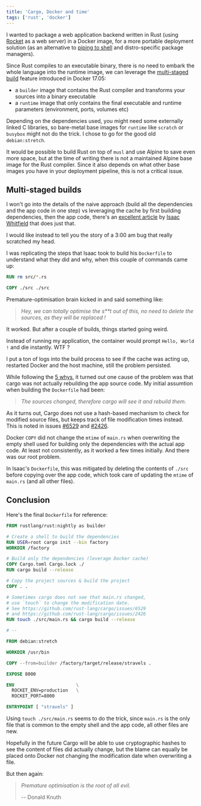 ```yaml
---
title: 'Cargo, Docker and time'
tags: ['rust', 'docker']
---
```


I wanted to package a web application backend written in Rust (using
[Rocket](https://rocket.rs) as a web server) in a Docker image, for a more
portable deployment solution (as an alternative to
[piping to shell](https://www.seancassidy.me/dont-pipe-to-your-shell.html)
and distro-specific package managers).

Since Rust compiles to an executable binary, there is no need to embark the
whole language into the runtime image, we can leverage the
[multi-staged build](https://blog.alexellis.io/mutli-stage-docker-builds/)
feature introduced in Docker 17.05:

- a `builder` image that contains the Rust compiler and transforms your
  sources into a binary executable
- a `runtime` image that only contains the final executable and runtime
  parameters (environment, ports, volumes etc)

Depending on the dependencies used, you might need some externally linked
C libraries, so bare-metal base images for `runtime` like `scratch` or
`busybox` might not do the trick. I chose to go for the good old
`debian:stretch`.

It would be possible to build Rust on top of `musl` and use Alpine to save
even more space, but at the time of writing there is not a maintained Alpine
base image for the Rust compiler. Since it also depends on what other base
images you have in your deployment pipeline, this is not a critical issue.

## Multi-staged builds

I won't go into the details of the naive approach (build all the
dependencies and the app code in one step) vs leveraging the cache by first
building dependencies, then the app code, there's an
[excellent article](https://whitfin.io/speeding-up-rust-docker-builds/) by
[Isaac Whitfield](https://keybase.io/whitfin) that does just that.

I would like instead to tell you the story of a 3:00 am bug that really
scratched my head.

I was replicating the steps that Isaac took to build his `Dockerfile` to
understand what they did and why, when this couple of commands came up:

```Dockerfile
RUN rm src/*.rs

COPY ./src ./src
```

Premature-optimisation brain kicked in and said something like:

> _Hey, we can totally optimise the s\*\*t out of this, no need to delete the sources, as they will be replaced !_

It worked. But after a couple of builds, things started going weird.

Instead of running my application, the container would prompt
`Hello, World !` and die instantly. WTF ?

I put a ton of logs into the build process to see if the cache was acting up,
restarted Docker and the host machine, still the problem persisted.

While following the [5 whys](https://en.wikipedia.org/wiki/5_Whys), it
turned out one cause of the problem was that cargo was not actually
rebuilding the app source code. My initial assumtion when building the `Dockerfile` had been:

> _The sources changed, therefore cargo will see it and rebuild them._

As it turns out, Cargo does not use a hash-based mechanism to check for
modified source files, but keeps track of file modification times instead.
This is noted in issues
[#6529](https://github.com/rust-lang/cargo/issues/6529) and
[#2426](https://github.com/rust-lang/cargo/issues/2426).

Docker `COPY` did not change the `mtime` of `main.rs` when overwriting the
empty shell used for building only the dependencies with the actual app code.
At least not consistently, as it worked a few times initially.
And there was our root problem.

In Isaac's `Dockerfile`, this was mitigated by deleting the contents of
`./src` before copying over the app code, which took care of updating the
`mtime` of `main.rs` (and all other files).

## Conclusion

Here's the final `Dockerfile` for reference:

```dockerfile
FROM rustlang/rust:nightly as builder

# Create a shell to build the dependencies
RUN USER=root cargo init --bin factory
WORKDIR /factory

# Build only the dependencies (leverage Docker cache)
COPY Cargo.toml Cargo.lock ./
RUN cargo build --release

# Copy the project sources & build the project
COPY . .

# Sometimes cargo does not see that main.rs changed,
# use `touch` to change the modification date.
# See https://github.com/rust-lang/cargo/issues/6529
# and https://github.com/rust-lang/cargo/issues/2426
RUN touch ./src/main.rs && cargo build --release

# --

FROM debian:stretch

WORKDIR /usr/bin

COPY --from=builder /factory/target/release/stravels .

EXPOSE 8000

ENV                       \
  ROCKET_ENV=production   \
  ROCKET_PORT=8000

ENTRYPOINT [ "stravels" ]

```

Using `touch ./src/main.rs` seems to do the trick, since `main.rs` is the
only file that is common to the empty shell and the app code, all other
files are new.

Hopefully in the future Cargo will be able to use cryptographic hashes to
see the content of files did actually change, but the blame can equally be
placed onto Docker not changing the modification date when overwriting a
file.

But then again:

> _Premature optimisation is the root of all evil._
>
> -- Donald Knuth

